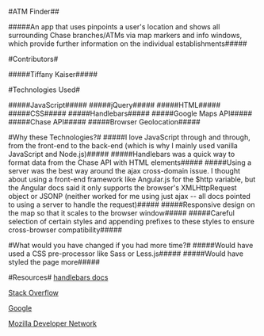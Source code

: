 #ATM Finder##

#####An app that uses pinpoints a user's location and shows all surrounding Chase branches/ATMs via map markers and info windows, which provide further information on the individual establishments#####

#Contributors#

#####Tiffany Kaiser#####

#Technologies Used#

#####JavaScript#####
#####jQuery#####
#####HTML#####
#####CSS#####
#####Handlebars#####
#####Google Maps API#####
#####Chase API#####
#####Browser Geolocation#####

#Why these Technologies?#
#####I love JavaScript through and through, from the front-end to the back-end (which is why I mainly used vanilla JavaScript and Node.js)#####
#####Handlebars was a quick way to format data from the Chase API with HTML elements#####
#####Using a server was the best way around the ajax cross-domain issue. I thought about using a front-end framework like Angular.js for the $http variable, but the Angular docs said it only supports the browser's XMLHttpRequest object or JSONP (neither worked for me using just ajax -- all docs pointed to using a server to handle the request)#####
#####Responsive design on the map so that it scales to the browser window#####
#####Careful selection of certain styles and appending prefixes to these styles to ensure cross-browser compatibility#####

#What would you have changed if you had more time?#
#####Would have used a CSS pre-processor like Sass or Less.js#####
#####Would have styled the page more#####

#Resources#
[handlebars docs](http://handlebarsjs.com/)

[Stack Overflow](http://stackoverflow.com/)

[Google](https://www.google.com/)

[Mozilla Developer Network](https://developer.mozilla.org/en-US/docs/Web/JavaScript)
